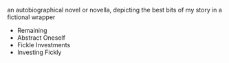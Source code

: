 an autobiographical novel or novella, depicting the best bits of my story in a fictional wrapper
* Remaining
* Abstract Oneself
* Fickle Investments
* Investing Fickly